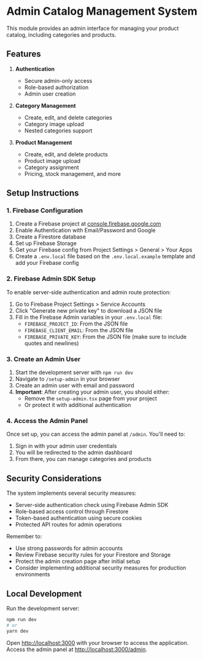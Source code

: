 # Admin Catalog Management System

This module provides an admin interface for managing your product catalog, including categories and products.

## Features

1. **Authentication**
   - Secure admin-only access
   - Role-based authorization
   - Admin user creation

2. **Category Management**
   - Create, edit, and delete categories
   - Category image upload
   - Nested categories support

3. **Product Management**
   - Create, edit, and delete products
   - Product image upload
   - Category assignment
   - Pricing, stock management, and more

## Setup Instructions

### 1. Firebase Configuration

1. Create a Firebase project at [console.firebase.google.com](https://console.firebase.google.com)
2. Enable Authentication with Email/Password and Google
3. Create a Firestore database
4. Set up Firebase Storage
5. Get your Firebase config from Project Settings > General > Your Apps
6. Create a `.env.local` file based on the `.env.local.example` template and add your Firebase config

### 2. Firebase Admin SDK Setup

To enable server-side authentication and admin route protection:

1. Go to Firebase Project Settings > Service Accounts
2. Click "Generate new private key" to download a JSON file
3. Fill in the Firebase Admin variables in your `.env.local` file:
   - `FIREBASE_PROJECT_ID`: From the JSON file
   - `FIREBASE_CLIENT_EMAIL`: From the JSON file
   - `FIREBASE_PRIVATE_KEY`: From the JSON file (make sure to include quotes and newlines)

### 3. Create an Admin User

1. Start the development server with `npm run dev`
2. Navigate to `/setup-admin` in your browser
3. Create an admin user with email and password
4. **Important**: After creating your admin user, you should either:
   - Remove the `setup-admin.tsx` page from your project
   - Or protect it with additional authentication

### 4. Access the Admin Panel

Once set up, you can access the admin panel at `/admin`. You'll need to:

1. Sign in with your admin user credentials
2. You will be redirected to the admin dashboard
3. From there, you can manage categories and products

## Security Considerations

The system implements several security measures:

- Server-side authentication check using Firebase Admin SDK
- Role-based access control through Firestore
- Token-based authentication using secure cookies
- Protected API routes for admin operations

Remember to:

- Use strong passwords for admin accounts
- Review Firebase security rules for your Firestore and Storage
- Protect the admin creation page after initial setup
- Consider implementing additional security measures for production environments

## Local Development

Run the development server:

```bash
npm run dev
# or
yarn dev
```

Open [http://localhost:3000](http://localhost:3000) with your browser to access the application.
Access the admin panel at [http://localhost:3000/admin](http://localhost:3000/admin).
